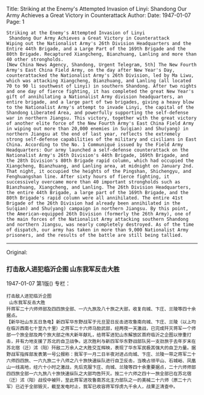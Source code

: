 Title: Striking at the Enemy's Attempted Invasion of Linyi: Shandong Our Army Achieves a Great Victory in Counterattack
Author:
Date: 1947-01-07
Page: 1

    Striking at the Enemy's Attempted Invasion of Linyi
     Shandong Our Army Achieves a Great Victory in Counterattack
    Wiping out the Nationalist Army's 26th Division Headquarters and the Entire 44th Brigade, and a Large Part of the 169th Brigade and the 80th Brigade. Recaptured Xiangcheng, Bianzhuang, Lanling and more than 40 other strongholds.
    [New China News Agency, Shandong, Urgent Telegram, 5th] The New Fourth Army's East China Field Army, on the day after New Year's Day, counterattacked the Nationalist Army's 26th Division, led by Ma Liwu, which was attacking Xiangcheng, Bianzhuang, and Lanling (all located 70 to 90 li southwest of Linyi) in southern Shandong. After two nights and one day of fierce fighting, it has completed the great New Year's gift of annihilating a Nationalist Army division headquarters, an entire brigade, and a large part of two brigades, giving a heavy blow to the Nationalist Army's attempt to invade Linyi, the capital of the Shandong Liberated Area, and powerfully supporting the self-defense war in northern Jiangsu. This victory, together with the great victory of another elite force of the New Fourth Army's East China Field Army in wiping out more than 20,000 enemies in Su(qian) and Shu(yang) in northern Jiangsu at the end of last year, reflects the extremely strong self-defense capabilities of the military and civilians in East China. According to the No. 1 Communiqué issued by the Field Army Headquarters: Our army launched a self-defense counterattack on the Nationalist Army's 26th Division's 44th Brigade, 169th Brigade, and the 28th Division's 80th Brigade rapid column, which had occupied the Xiangcheng, Bianzhuang, and Lanling area, at midnight on January 2nd. That night, it occupied the heights of the Pingshan, Shichengyu, and Fenghuangshan line. After sixty hours of fierce fighting, it successively overcame more than 40 important strongholds such as Bianzhuang, Xiangcheng, and Lanling. The 26th Division Headquarters, the entire 44th Brigade, a large part of the 169th Brigade, and the 80th Brigade's rapid column were all annihilated. The entire 41st Brigade of the 26th Division had already been annihilated in the Su(qian) and Shu(yang) campaign in northern Jiangsu. By this point, the American-equipped 26th Division (formerly the 26th Army), one of the main forces of the Nationalist Army attacking southern Shandong and northern Jiangsu, was nearly completely destroyed. As of the time of dispatch, our army has taken in more than 9,000 Nationalist Army prisoners, and the results of the battle are still being tallied.



<hr /> 

Original: 


### 打击敌人进犯临沂企图   山东我军反击大胜

1947-01-07
第1版()
专栏：

    打击敌人进犯临沂企图
     山东我军反击大胜
    歼蒋军二十六师师部及四四旅全部、一六九旅及八十旅之大部，收复向城、卞庄、兰陵等四十余据点。
    【新华社山东五日急电】新四军华东野战军于元旦翌日反击进攻鲁南向城、卞庄、兰陵（以上均在临沂西南七十至九十里）之蒋军二十六师马励武部，经两夜一天激战，已完成歼灭蒋军一个师部一个旅全部及两个旅大部之伟大新年献礼，给蒋军进犯山东解放区首府临沂之企图以惨重打击，并有力地支援了苏北的自卫战争。这次胜利与新四军华东野战部队另一支劲旅于去年岁末在苏北宿（迁）沭（阳）歼敌二万余人之大胜交互辉映，表现了华东军民极其强大的自卫力量。据野战军指挥部发表第一号公报称：我军于一月二日半夜对进占向城、卞庄、兰陵一带之蒋军二十六师四四旅、一六九旅二十八师之八十旅快速纵队进行自卫反击，当晚占领平山、石城峪、凤凰山一线高地，经六十小时之激战，先后克服卞庄、向城、兰陵等四十余重要据点，二十六师师部四四旅全部一六九旅八十旅快速纵队之大部均告歼灭。按二十六师之四十一旅全部已在苏北宿（迁）沭（阳）战役中被歼，至此蒋军进攻鲁南苏北主力部队之一的美械二十六师（原二十六军）已近于全部毁灭，截至发电时止，我军已收容蒋军俘虏九千余人，战果正清查中。
